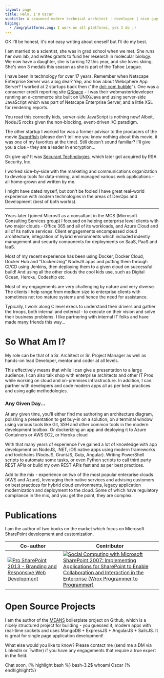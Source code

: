 ```yaml
---
layout: page
title: Helo, I'm Oscar
subtitle: A seasoned modern technical architect | developer | nice guy
bigimg:
  - /img/platforms.png: I work on all platforms, yes I do ;)
---
```


OK I'll be honest, it's not easy writing about oneself but I'll do my best.

I am married to a scientist, she was in grad school when we met.  She runs her own lab, and writes grants to fund her research in molecular biology.  We now have a daughter, she is turning 12 this year, and she loves skiing.  She's won 3 medals this season as she is part of the Tahoe League.

I have been in technology for over 17 years.  Remember when Netscape Enterprise Server was a big deal?  Yep, and how about Websphere App Server?  I worked at 2 startups back then ("the [dot-com bubble](https://en.wikipedia.org/wiki/Dot-com_bubble)").  One was a consumer credit reporting site [QSpace](https://www.crunchbase.com/organization/qspace) - I was their webmaster/developer running an e-commerce site built on UNIX/Java and using server-side JavaScript which was part of Netscape Enterprise Server, and a little XSL for rendering reports.

You read this correctly kids, server-side JavaScript is nothing new!  Albeit, NodeJS rocks given the non-blocking, event-driven I/O paradigm.

The other startup I worked for was a former advisor to the producers of the movie [Swordfish](http://www.imdb.com/title/tt0244244/) (please don't tell me you know nothing about this movie, it was one of my favorites at the time).  Still doesn't sound familiar?  I'll give you a clue - they are a leader in encryption...

Ok give up?  It was [Securant Technologies](https://www.crunchbase.com/organization/securant-technologies#/entity), which later got acquired by RSA Security, Inc.

I worked side-by-side with the marketing and communications organization to develop tools for data-mining, and managed various web applications - all home-grown and written by me.

I might have dated myself, but don't be fooled I have great real-world experience with modern technologies in the areas of DevOps and Development (best of both worlds).

***
Years later I joined Microsft as a consultant in the MCS (Microsoft Consulting Services group) I focused on helping enterprise level clients with two major clouds - Office 365 and all of its workloads, and Azure Cloud and all of its native services.  Client engagements encompassed cloud architecture, integration of hybrid environments which included indentiy management and security components for deployments on SaaS, PaaS and IaaS.

Most of my recent experience has been using Docker, Docker Cloud, Docker Hub and "Dockerizing" NodeJS apps and putting them through CI/CD using Jenkins, then deploying them to a given cloud on successful build!  And using all the other clouds the cool kids use, such as Digital Ocean, Heroku, Codeship etc.

Most of my engagements are very challenging by nature and very diverse.  The clients I help range from medium size to enterprise clients with sometimes not too mature systems and hence the need for assistance.

Typically, I work along C level execs to understand their drivers and gather the troops, both internal and external - to execute on their vision and solve their business problems.  I like partnering with internal IT folks and have made many friends this way...

# So What Am I? #
My role can be that of a Sr. Architect or Sr. Project Manager as well as hands-on lead Developer, mentor and coder at all levels.  

This effectively means that while I can give a presentation to a large audience, I can also talk shop with enterprise architects and other IT Pros while working on cloud and on-premises infrastructure.  In addition, I can partner with developers and code modern apps all as per best practices and using agile methodologies.

### Any Given Day... ###

At any given time, you'll either find me authoring an architecture diagram, polishing a presentation to get buy-in on a solution, on a terminal window using various tools like Git, SSH and other common tools in the modern development toolbox.  Or dockerizing an app and deploying it to Azure Containers or AWS EC2, or Heroku cloud

With that many years of experience I've gained a lot of knowledge with app development on NodeJS, .NET, iOS native apps using modern frameworks and toolchains (NodeJS, GruntJS, Gulp, Angular).  Writing PowerShell scripts to automate some tasks, or even Python scripts to call third party REST APIs or build my own REST APIs fast and as per best practices.

Add to the mix - experience on two of the most popular enterprise clouds (AWS and Azure), leveraging their native services and advising customers on best practices for hybrid cloud environments, legacy application modernization and deployment to the cloud.  Some of which have regulatory compliance in the mix, and you get the point, they are complex.

# Publications #

I am the author of two books on the market which focus on Microsoft SharePoint development and customization.

 Co-author | Contributor
------------ | -------------
[![Pro SharePoint 2013 - Branding and Responsive Web Development ](https://images-na.ssl-images-amazon.com/images/I/5106pYx-i2L._SX404_BO1,204,203,200_.jpg)](https://www.amazon.com/SharePoint-Branding-Responsive-Development-Experts/dp/1430250283/ref=sr_1_1?ie=UTF8&qid=1489543918&sr=8-1&keywords=web+development+responsive+design+sharepoint) | [![Social Computing with Microsoft SharePoint 2007: Implementing Applications for SharePoint to Enable Collaboration and Interaction in the Enterprise (Wrox Programmer to Programmer)](https://images-na.ssl-images-amazon.com/images/I/51QbHmkVzQL._SX394_BO1,204,203,200_.jpg)](https://www.amazon.com/Social-Computing-Microsoft-SharePoint-2007/dp/B003D3OH5U/ref=sr_1_10?ie=UTF8&qid=1489544832&sr=8-10&keywords=sharepoint+social)



# Open Source Projects #

I am the author of the [MEANS](https://github.com/SharePointOscar/MEANS) boilerplate project on Github, which is a nicely structured project for building - you guessed it, modern apps with real-time sockets and uses MongoDB + ExpressJS + AngularJS + SailsJS.  It is great for single page application development!

What else would you like to know?  Please contact me (send me a DM via LinkedIn or Twitter) if you have any engagements that require a true expert in the field.

Chat soon,
{% highlight bash  %}
bash-3.2$ whoami
Oscar
{% endhighlight%}
